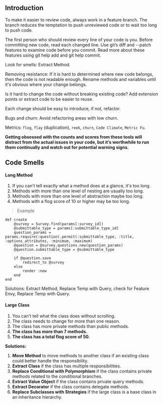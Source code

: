 ## Introduction

To make it easier to review code, always work in a feature branch. The branch reduces the temptation to push unreviewed code or to wait too long to push code.

The first person who should review every line of your code is you. Before committing new code, read each changed line. Use git’s diff and --patch features to examine code before you commit. Read more about these features using git help add and git help commit.

Look for smells: Extract Method.

Removing resistance: If it is hard to determined where new code belongs, then the code is not readable enough. Rename methods and variables until it's obvious where your change belongs.

Is it hard to change the code without breaking existing code? Add extension points or extract code to be easier to reuse.

Each change should be easy to introduce, if not, refactor.

Bugs and churn: Avoid refactoring areas with low churn.

Metrics: `flog`, `flay` (duplication), `reek`, `churn`, `Code Climate`, `Metric Fu`.

__Getting obsessed with the counts and scores from these tools will distract from the actual issues in your code, but it’s worthwhile to run them continually and watch out for potential warning signs.__

## Code Smells

#### Long Method

1. If you can't tell exactly what a method does at a glance, it's too long.
2. Methods with more than one level of nesting are usually too long.
3. Methods with more than one level of abstraction maybe too long.
4. Methods with a flog score of 10 or higher may be too long.

> Example

    def create
        @survey = Survey.find(params[:survey_id])
        @submittable_type = params[:submittable_type_id]
        question_params = params.require(:question).permit(:submittable_type, :title, :options_attributes, :minimum, :maximum) 
        @question = @survey.questions.new(question_params)
        @question.submittable_type = @submittable_type
        
        if @question.save 
            redirect_to @survey
        else
            render :new
        end
    end

Solutions: Extract Method, Replace Temp with Query, check for Feature Envy, Replace Temp with Query.

#### Large Class

1. You can't tell what the class does without scrolling.
2. The class needs to change for more than one reason.
3. The class has more private methods than public methods.
4. __The class has more than 7 methods.__
5. __The class has a total flog score of 50.__

__Solutions:__

1. __Move Method__ to move methods to another class if an existing class could better handle the responsibility.
2. __Extract Class__ if the class has multiple responsibilities.
3. __Replace Conditional with Polymorphism__ if the class contains private methods related to the conditional branches.
4. __Extract Value Object__ if the class contains private query methods.
5. __Extract Decorator__ if the class contains delegate methods.
6. __Replace Subclasses with Strategies__ if the large class is a base class in an inheritance hierarchy.
